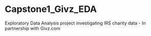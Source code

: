 # Capstone1_Givz_EDA
Exploratory Data Analysis project investigating IRS charity data - In partnership with Givz.com
